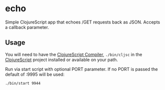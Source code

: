 # echo

Simple ClojureScript app that echoes /GET requests back as JSON. Accepts a callback parameter.

## Usage

You will need to have the [ClojureScript Compiler](https://github.com/clojure/clojurescript/wiki/Quick-Start), ```./bin/cljsc``` in the [ClojureScript](https://github.com/clojure/clojurescript) project installed or available on your path.

Run via start script with optional PORT parameter. If no PORT is passed the default of :9995 will be used:

```
./bin/start 9944
```
